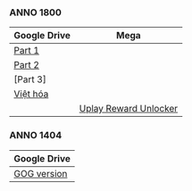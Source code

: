 ### **ANNO 1800**

| Google Drive | Mega |
|--------------|------|
| [Part 1](https://docs.google.com/uc?id=1rzn4k6ziZJCzSMVnrS9HZu6yGE4VMedN) |  |
| [Part 2](https://docs.google.com/uc?id=1li1GQgCAxp6CSLvslgmxUWdafWELlUb6) |  |
| [Part 3] |  |
| [Việt hóa](https://docs.google.com/uc?id=11cAEA-tBe69NtLcrIdzTt7Ovp5au8s85) |  |
|  | [Uplay Reward Unlocker](https://mega.nz/file/N6BkDTjJ#2YOl65F4qVhDpdZHhNSXFCjnLHWBJ0I9O_9z3pAiUi8) |

### **ANNO 1404**
| Google Drive |
|--------------|
| [GOG version](https://docs.google.com/uc?id=1Eu5_zInX1zn0e4Qtx4qvj2O1W_tc_S_Q) |
